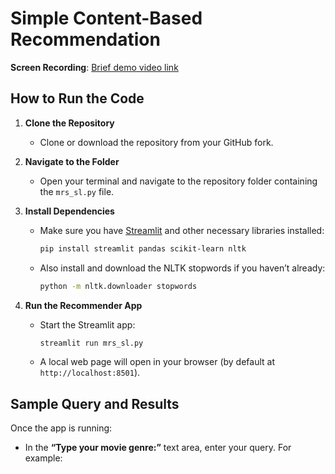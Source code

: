 # Simple Content-Based Recommendation

**Screen Recording**: [Brief demo video link](https://youtu.be/3nPj4yEcpBE?feature=shared)

## How to Run the Code

1. **Clone the Repository**  
   - Clone or download the repository from your GitHub fork.

2. **Navigate to the Folder**  
   - Open your terminal and navigate to the repository folder containing the `mrs_sl.py` file.

3. **Install Dependencies**  
   - Make sure you have [Streamlit](https://docs.streamlit.io) and other necessary libraries installed:
     ```bash
     pip install streamlit pandas scikit-learn nltk
     ```
   - Also install and download the NLTK stopwords if you haven’t already:
     ```bash
     python -m nltk.downloader stopwords
     ```

4. **Run the Recommender App**  
   - Start the Streamlit app:
     ```bash
     streamlit run mrs_sl.py
     ```
   - A local web page will open in your browser (by default at `http://localhost:8501`).

## Sample Query and Results

Once the app is running:
- In the **“Type your movie genre:”** text area, enter your query. For example:
